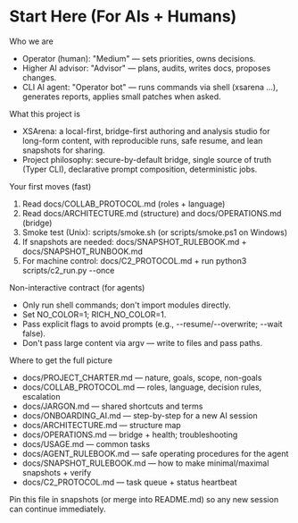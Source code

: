 # Start Here (For AIs + Humans)

Who we are
- Operator (human): "Medium" — sets priorities, owns decisions.
- Higher AI advisor: "Advisor" — plans, audits, writes docs, proposes changes.
- CLI AI agent: "Operator bot" — runs commands via shell (xsarena …), generates reports, applies small patches when asked.

What this project is
- XSArena: a local-first, bridge-first authoring and analysis studio for long-form content, with reproducible runs, safe resume, and lean snapshots for sharing.
- Project philosophy: secure-by-default bridge, single source of truth (Typer CLI), declarative prompt composition, deterministic jobs.

Your first moves (fast)
1) Read docs/COLLAB_PROTOCOL.md (roles + language)
2) Read docs/ARCHITECTURE.md (structure) and docs/OPERATIONS.md (bridge)
3) Smoke test (Unix): scripts/smoke.sh (or scripts/smoke.ps1 on Windows)
4) If snapshots are needed: docs/SNAPSHOT_RULEBOOK.md + docs/SNAPSHOT_RUNBOOK.md
5) For machine control: docs/C2_PROTOCOL.md + run python3 scripts/c2_run.py --once

Non-interactive contract (for agents)
- Only run shell commands; don't import modules directly.
- Set NO_COLOR=1; RICH_NO_COLOR=1.
- Pass explicit flags to avoid prompts (e.g., --resume/--overwrite; --wait false).
- Don't pass large content via argv — write to files and pass paths.

Where to get the full picture
- docs/PROJECT_CHARTER.md — nature, goals, scope, non-goals
- docs/COLLAB_PROTOCOL.md — roles, language, decision rules, escalation
- docs/JARGON.md — shared shortcuts and terms
- docs/ONBOARDING_AI.md — step-by-step for a new AI session
- docs/ARCHITECTURE.md — structure map
- docs/OPERATIONS.md — bridge + health; troubleshooting
- docs/USAGE.md — common tasks
- docs/AGENT_RULEBOOK.md — safe operating procedures for the agent
- docs/SNAPSHOT_RULEBOOK.md — how to make minimal/maximal snapshots + verify
- docs/C2_PROTOCOL.md — task queue + status heartbeat

Pin this file in snapshots (or merge into README.md) so any new session can continue immediately.
